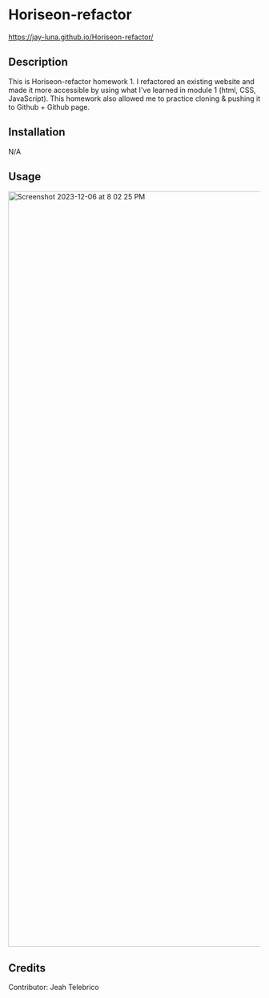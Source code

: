 # Horiseon-refactor
https://jay-luna.github.io/Horiseon-refactor/

## Description

This is Horiseon-refactor homework 1. I refactored an existing website and made it more accessible by using what I've learned in module 1 (html, CSS, JavaScript). This homework also allowed me to practice cloning & pushing it to Github + Github page.

## Installation

N/A

## Usage

<img width="1509" alt="Screenshot 2023-12-06 at 8 02 25 PM" src="https://github.com/Jay-Luna/Horiseon-refactor/assets/139188803/0c69171a-030c-43f4-b0f5-731ed11826ee">

## Credits

Contributor: Jeah Telebrico



